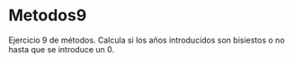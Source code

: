 # Metodos9
Ejercicio 9 de métodos. Calcula si los años introducidos son bisiestos o no hasta que se introduce un 0.
